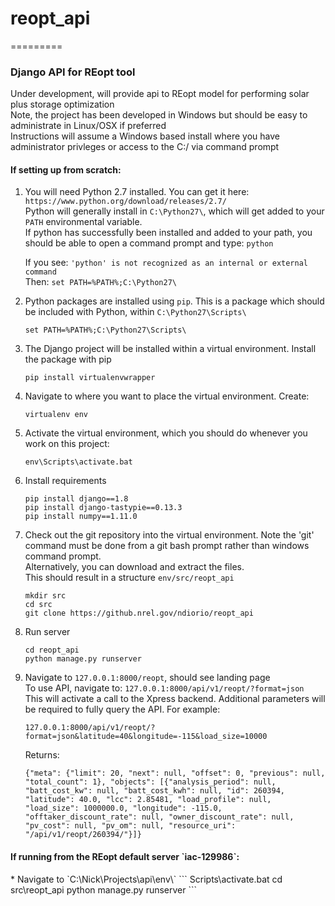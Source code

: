 <h1>reopt_api</h1>
=========

<h3>Django API for REopt tool</h3>

Under development, will provide api to REopt model for performing solar plus storage optimization  
Note, the project has been developed in Windows but should be easy to administrate in Linux/OSX if preferred  
Instructions will assume a Windows based install where you have administrator privleges or access to the C:/ via command prompt  


<h4>If setting up from scratch:</h4>

1. You will need Python 2.7 installed.  You can get it here: `https://www.python.org/download/releases/2.7/`  
   Python will generally install in `C:\Python27\`, which will get added to your `PATH` environmental variable.  
   If python has successfully been installed and added to your path, you should be able to open a command prompt and type: `python`  

   If you see: 
   `'python' is not recognized as an internal or external command`  
   Then:
   `set PATH=%PATH%;C:\Python27\`  

2. Python packages are installed using `pip`.  This is a package which should be included with Python, within `C:\Python27\Scripts\`  

   `set PATH=%PATH%;C:\Python27\Scripts\`  

3. The Django project will be installed within a virtual environment. Install the package with pip
   
   `pip install virtualenvwrapper`

4. Navigate to where you want to place the virtual environment.  Create:

   `virtualenv env`

5. Activate the virtual environment, which you should do whenever you work on this project:

   `env\Scripts\activate.bat`

6. Install requirements
   ```
   pip install django==1.8
   pip install django-tastypie==0.13.3
   pip install numpy==1.11.0
   ```
7. Check out the git repository into the virtual environment. 
   Note the 'git' command must be done from a git bash prompt rather than windows command prompt.  
   Alternatively, you can download and extract the files.  
   This should result in a structure `env/src/reopt_api`  
      
   `mkdir src`  
   `cd src`  
   `git clone https://github.nrel.gov/ndiorio/reopt_api`  
   
8. Run server
   
   `cd reopt_api`  
   `python manage.py runserver`  
   
9. Navigate to `127.0.0.1:8000/reopt`, should see landing page  
   To use API, navigate to: `127.0.0.1:8000/api/v1/reopt/?format=json`  
   This will activate a call to the Xpress backend.  Additional parameters will be required to fully query the API.  For example:  

   `127.0.0.1:8000/api/v1/reopt/?format=json&latitude=40&longitude=-115&load_size=10000`  
   
   Returns:
   ```
   {"meta": {"limit": 20, "next": null, "offset": 0, "previous": null, "total_count": 1}, "objects": [{"analysis_period": null, "batt_cost_kw": null, "batt_cost_kwh": null, "id": 260394, "latitude": 40.0, "lcc": 2.85481, "load_profile": null, "load_size": 1000000.0, "longitude": -115.0, "offtaker_discount_rate": null, "owner_discount_rate": null, "pv_cost": null, "pv_om": null, "resource_uri": "/api/v1/reopt/260394/"}]}
   ```

<h4>If running from the REopt default server `iac-129986`:</h4>
* Navigate to `C:\Nick\Projects\api\env\`   
```
  Scripts\activate.bat
  cd src\reopt_api
  python manage.py runserver
```
